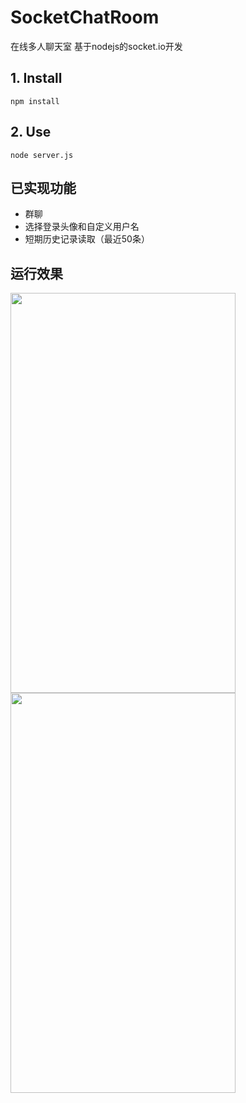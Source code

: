 # SocketChatRoom
在线多人聊天室
基于nodejs的socket.io开发

## 1. Install

```
npm install
```

## 2. Use
```
node server.js
```

## 已实现功能
* 群聊
* 选择登录头像和自定义用户名
* 短期历史记录读取（最近50条）

## 运行效果
<img src="http://beiklive.top:6360/img/c9ba8cea-3618-4aae-8ec6-f72f52be09bc.png" style="width:360px; height:640px">

<img src="http://beiklive.top:6360/img/dc0544cf-519b-48cf-ad80-6036a1fd2450.png" style="width:360px; height:640px">

